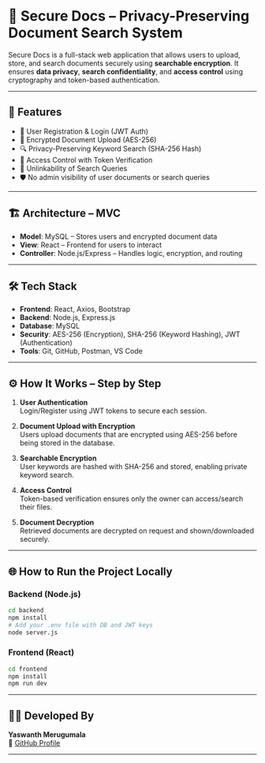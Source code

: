 # 🔐 Secure Docs – Privacy-Preserving Document Search System

Secure Docs is a full-stack web application that allows users to upload, store, and search documents securely using **searchable encryption**. It ensures **data privacy**, **search confidentiality**, and **access control** using cryptography and token-based authentication.

---

## 🚀 Features

- 🔑 User Registration & Login (JWT Auth)
- 📁 Encrypted Document Upload (AES-256)
- 🔍 Privacy-Preserving Keyword Search (SHA-256 Hash)
- 🧩 Access Control with Token Verification
- 🧠 Unlinkability of Search Queries
- 🛡️ No admin visibility of user documents or search queries

---

## 🏗️ Architecture – MVC

- **Model**: MySQL – Stores users and encrypted document data
- **View**: React – Frontend for users to interact
- **Controller**: Node.js/Express – Handles logic, encryption, and routing


---

## 🛠️ Tech Stack

- **Frontend**: React, Axios, Bootstrap
- **Backend**: Node.js, Express.js
- **Database**: MySQL
- **Security**: AES-256 (Encryption), SHA-256 (Keyword Hashing), JWT (Authentication)
- **Tools**: Git, GitHub, Postman, VS Code

---

## ⚙️ How It Works – Step by Step

1. **User Authentication**  
   Login/Register using JWT tokens to secure each session.

2. **Document Upload with Encryption**  
   Users upload documents that are encrypted using AES-256 before being stored in the database.

3. **Searchable Encryption**  
   User keywords are hashed with SHA-256 and stored, enabling private keyword search.

4. **Access Control**  
   Token-based verification ensures only the owner can access/search their files.

5. **Document Decryption**  
   Retrieved documents are decrypted on request and shown/downloaded securely.

---

## 🌐 How to Run the Project Locally

### Backend (Node.js)
```bash
cd backend
npm install
# Add your .env file with DB and JWT keys
node server.js
```

### Frontend (React)
```bash
cd frontend
npm install
npm run dev
```

---


## 👨‍💻 Developed By

**Yaswanth Merugumala**  
🔗 [GitHub Profile](https://github.com/yaswanthmerugumala)

---

